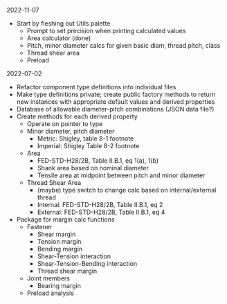 2022-11-07
- Start by fleshing out Utils palette
  - Prompt to set precision when printing calculated values
  - Area calculator (done)
  - Pitch, minor diameter calcs for given basic diam, thread pitch, class
  - Thread shear area
  - Preload

2022-07-02
- Refactor component type definitions into individual files
- Make type definitions private; create public factory methods to return new instances with appropriate default values and derived properties
- Database of allowable diameter-pitch combinations (JSON data file?)
- Create methods for each derived property
  - Operate on pointer to type
  - Minor diameter, pitch diameter
    - Metric: Shigley, table 8-1 footnote
    - Imperial: Shigley Table 8-2 footnote
  - Area
    - FED-STD-H28/2B, Table II.B.1, eq 1(a), 1(b)
    - Shank area based on nominal diameter
    - Tensile area at midpoint between pitch and minor diameter
  - Thread Shear Area
    - (maybe) type switch to change calc based on internal/external thread
    - Internal: FED-STD-H28/2B, Table II.B.1, eq 2
    - External: FED-STD-H28/2B, Table II.B.1, eq 4
- Package for margin calc functions
  - Fastener
    - Shear margin
    - Tension margin
    - Bending margin
    - Shear-Tension interaction
    - Shear-Tension-Bending interaction
    - Thread shear margin
  - Joint members
    - Bearing margin
  - Preload analysis